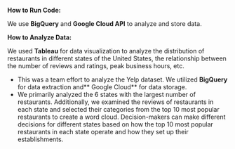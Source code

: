**How to Run Code:**

We use **BigQuery** and **Google Cloud API** to analyze and store data.

**How to Analyze Data:**

We used **Tableau** for data visualization to analyze the distribution of restaurants in different states of the United States, the relationship between the number of reviews and ratings, peak business hours, etc.

- This was a team effort to analyze the Yelp dataset. We utilized **BigQuery** for data extraction and** Google Cloud** for data storage.
- We primarily analyzed the 6 states with the largest number of restaurants. Additionally, we examined the reviews of restaurants in each state and selected their categories from the top 10 most popular restaurants to create a word cloud. Decision-makers can make different decisions for different states based on how the top 10 most popular restaurants in each state operate and how they set up their establishments.
